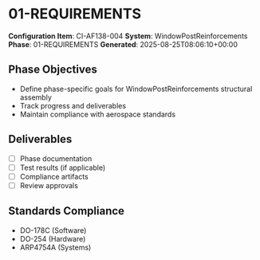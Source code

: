 # 01-REQUIREMENTS

**Configuration Item**: CI-AF138-004
**System**: WindowPostReinforcements
**Phase**: 01-REQUIREMENTS
**Generated**: 2025-08-25T08:06:10+00:00

## Phase Objectives
- Define phase-specific goals for WindowPostReinforcements structural assembly
- Track progress and deliverables
- Maintain compliance with aerospace standards

## Deliverables
- [ ] Phase documentation
- [ ] Test results (if applicable)
- [ ] Compliance artifacts
- [ ] Review approvals

## Standards Compliance
- DO-178C (Software)
- DO-254 (Hardware)
- ARP4754A (Systems)

